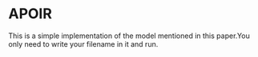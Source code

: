 # APOIR

This is a simple implementation of the model mentioned in this paper.You only need to write your filename in it and run.
